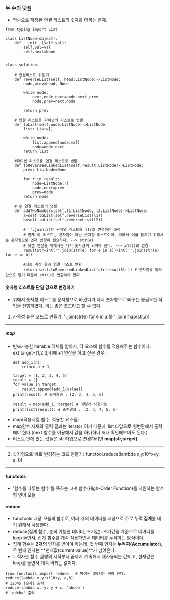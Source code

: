 ### 두 수의 덧셈
- 연순으로 저장된 연결 리스트의 숫자를 더하는 문제.
```
from typing import List

class ListNode(object):
    def __init__(self,val):
        self.val=val
        self.next=None


class solution:

    # 연결리스트 뒤집기
    def reverseList(self, head:ListNode)->ListNode:
        node,prev=head, None

        while node:
            next,node.next=node.next,prev
            node,prev=next,node

        return prev

    # 연결 리스트를 파이썬의 리스트로 변환
    def toList(self,node:ListNode)->ListNode:
        list: List=[]

        while node:
            list.append(node.val)
            node=node.next
        return list

    #파이썬 리스트를 연결 리스트로 변환
    def toReversedLinkedList(self,result:ListNode)->ListNode:
        prev: ListNode=None

        for r in result:
            node=ListNode(r)
            node.next=prev
            prev=node
        return node

    # 두 연결 리스트의 덧셈
    def addTwoNumbers(self,l1:ListNode, l2:ListNode)->ListNode:
        a=self.toList(self.reverseList(l1))
        b=self.toList(self.reverseList(l2))

        # ''.join(s)는 문자열 리스트를 str로 변경하는 과정
        # 현재 이 리스트는 문자열이 아닌 숫자형 리스트이며, 따라서 이를 합치기 위해서는 문자형으로 먼저 변경이 필요하다. --> str(e)
        # 덧셈 연산을 위해서는 다시 숫자형이 되어야 한다. --> int()로 변경
        resultStr=int(''.join(str(e) for e in a))+int(''.join(str(e) for e in b))

        #최종 계산 결과 연결 리스트 변환
        return self.toReversedLinkedList(str(resultStr)) # 문자열을 입력값으로 받기 때문에 str()로 변환해야 한다.

```
#### 숫자형 리스트를 단일 값으로 변경하기
- 위에서 숫자형 리스트를 문자형으로 바꿨다가 다시 숫자형으로 바꾸는 불필요한 작업을 진행하였다. 이는 좋은 코드라고 할 수 없다.
1. 가독성 높은 코드로 만들기: ''.join(str(e) for e in a)를 ''.join(map(str,a))
---
##### map
- 반복가능한 iterable 객체를 받아서, 각 요소에 함수를 적용해주는 함수이다.  
  ex) target=[1,2,3,4]에 +1 연산을 하고 싶은 경우: 
  ```
  def add_1(n):
      return n + 1

  target = [1, 2, 3, 4, 5]
  result = []
  for value in target:
      result.append(add_1(value))
  print(result) # 출력결과 : [2, 3, 4, 5, 6]
  
  result = map(add_1, target) # 이렇게 사용가능
  print(list(result)) # 출력결과 : [2, 3, 4, 5, 6] 
  ```
- map(적용시킬 함수, 적용할 요소들)
- map함수 자체의 출력 결과는 iterator 이기 때문에, list 타입으로 형변환해서 출력해야 한다.(next 함수를 이용해서 값을 하나하나 꺼내 확인해보아도 된다.)
- 리스트 안에 있는 값들은 str 타입으로 변경하려면 **map(str,target)**
---
2. 숫자형으로 바로 변경하는 코드 만들기: functool.reduce(lambda x,y:10*x+y, a, 0)
---
#### functools
- '함수를 다루는 함수'를 뜻하는 고계 함수(High-Order Function)를 지원하는 함수형 언어 모듈
#### reduce
- functools 내장 모듈의 함수로, 여러 개의 데이터를 대상으로 주로 **누적 집계**를 내기 위해서 사용한다.
- reduce(집계 함수, 순회 가능한 데이터, 초기값): 초기값을 기준으로 데이터를 loop 돌면서, 집계 함수를 계속 적용하면서 데이터를 누적하는 방식이다.
- 집계 함수는 **2개의** 인자를 받아야 하는데, 첫 번째 인자는 **누적자(Accumulator)**, 두 번째 인자는 **현재값(current value)**가 넘어온다.
- 누적자는 함수 실행의 시작부터 끝까지 계속해서 재사용되는 값이고, 현재값은 loop를 돌면서 계속 바뀌는 값이다.
```
from functools import reduce   # 파이썬 3에서는 써야 한다.
reduce(lambda x,y:x*10+y, a,0) 
# 12345 (숫자) 출력
reduce(lambda x, y: y + x, 'abcde')
# 'edcba' 출력
```

